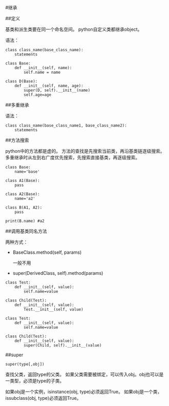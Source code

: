 #继承

##定义

基类和派生类要在同一个命名空间。
python自定义类都继承object。

语法：

```
class class_name(base_class_name):
    statements
```

```
class Base:
    def __init__(self, name):
        self.name = name

class D(Base):
    def __init__(self, name, age):
        super(D, self).__init__(name)
        self.age=age
```

##多重继承

语法：

```
class class_name(base_class_name1, base_class_name2):
    statements
```

##方法搜索

python中的方法都是虚的。
方法的查找是先搜索当前类，再沿基类链逐级搜索。
多重继承时从左到右广度优先搜索，先搜索直接基类，再逐级搜索。

```
class Base:
    name='base'

class A1(Base):
    pass

class A2(Base):
    name='a2'

class B(A1, A2):
    pass

print(B.name) #a2
```

##调用基类同名方法

两种方式：

+   BaseClass.method(self, params)

    一般不用

+   super(DerivedClass, self).method(params)

```
class Test:
    def __init__(self, value):
        self.name=value
        
class Child(Test):
    def __init__(self, value):
        Test.__init__(self, value)
```

```
class Test:
    def __init__(self, value):
        self.name=value
        
class Child(Test):
    def __init__(self, value):
        super(Child, self).__init__(value)
```

##super

`super(type[,obj])`

查找父类，返回type的父类。
如果父类需要被绑定，可以传入obj。obj也可以是一类型，必须是type的子类。

如果obj是一个实例，isinstance(obj, type)必须返回True。
如果obj是一个类，issubclass(obj, type)必须返回True。


